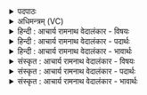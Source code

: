 <details><summary>पदपाठः</summary>

स꣡मि꣢꣯द्धम्। सम्। इ꣣द्धम्। अग्नि꣢म्। स꣣मि꣡धा꣢। स꣣म्। इ꣡धा꣢꣯। गि꣣रा꣢। गृ꣣णे। शु꣣चि꣢꣯म्। पा꣣वक꣢म्। पु꣣रः꣢। अ꣣ध्वरे꣢। ध्रु꣣व꣢म्। वि꣡प्र꣢꣯म्। वि। प्र꣣म्। हो꣡ता꣢꣯रम्। पु꣣रुवा꣡र꣢म्। पु꣣रु। वा꣡र꣢꣯म्। अ꣣द्रु꣡ह꣢म्। अ꣣। द्रु꣡ह꣢꣯म्। क꣣वि꣢म्। सु꣣म्नैः꣢। ई꣣महे। जात꣡वे꣢दसम्। जा꣣त꣢। वे꣣दसम्। १५६७।
</details>

<details><summary>अधिमन्त्रम् (VC)</summary>

- अग्निः
- भरद्वाजो बार्हस्पत्यो वीतहव्य आङ्गिरसो वा
- जगती
- निषादः
</details>

<details><summary>हिन्दी : आचार्य रामनाथ वेदालंकार - विषयः</summary>

प्रथम मन्त्र में जगदीश्वर के गुणों का वर्णन है।
</details>

<details><summary>हिन्दी : आचार्य रामनाथ वेदालंकार - पदार्थः</summary>

पदार्थान्वयभाषाः -  (समिद्धम्) तेजस्वी (अग्निम्) अग्रनायक जगदीश्वर की (समिधा गिरा) तेजोमयी वाणी से, मैं (गृणे) स्तुति करता हूँ। (शुचिम्) पवित्र, (पावकम्) पवित्रकर्ता (पुरः) सामने (अध्वरे) उपासना-यज्ञ में (ध्रुवम्) स्थिररूप में विद्यमान, (विप्रम्) विशेषरूप से पूर्णता प्रदान करनेवाले, (होतारम्) सुख आदि देनेवाले, (पुरुवारम्) बहुत वरणीय अथवा बहुत से दोषों का निवारण करनेवाले, (कविम्) क्रान्तद्रष्टा, मेधावी, (जातवेदसम्) सर्वज्ञ, सर्वव्यापक जगदीश्वर से हम (सुम्नैः) सुखकारी स्तोत्रों के द्वारा (ईमहे) याचना करते हैं ॥१॥ यहाँ विशेषणों के साभिप्राय होने से परिकर अलङ्कार है ॥१॥
</details>

<details><summary>हिन्दी : आचार्य रामनाथ वेदालंकार - भावार्थः</summary>

भावार्थभाषाः -  जो तेजस्वी, पवित्र, पवित्रकर्ता, स्थिर, छिद्रों को भरनेवाला, सद्गुणों का दाता, दुर्गुणों को दूर करनेवाला, भक्तवत्सल, क्रान्तद्रष्टा, सर्वज्ञ सर्वान्तर्यामी परमेश्वर है, उसका श्रद्धा से सबको भजन करना चाहिए और उससे सद्गुणों की याचना करनी चाहिए ॥१॥
</details>

<details><summary>संस्कृत : आचार्य रामनाथ वेदालंकार - विषयः</summary>

तत्रादौ जगदीश्वरस्य गुणान् कीर्तयति।
</details>

<details><summary>संस्कृत : आचार्य रामनाथ वेदालंकार - पदार्थः</summary>

पदार्थान्वयभाषाः -  (समिद्धम्) प्रदीप्तम्, तेजोमयम् (अग्निम्) अग्रनायकं जगदीश्वरम् (समिधा गिरा) प्रदीप्तया तेजोमय्या वाचा (गृणे) स्तौमि। (शुचिम्) पवित्रम्, (पावकम्) पवित्रकर्तारम्, (पुरः) समक्षम् (अध्वरे) उपासनायज्ञे (ध्रुवम्) स्थिरतया विद्यमानम्, (विप्रम्) विशेषेण पूरयितारम्, (होतारम्) सुखादीनां दातारम्, (पुरुवारम्) बहुवरणीयानां पुरूणां बहूनां दोषाणां निवारकं वा, (अद्रुहम्) अद्रोग्धारम्, (कविम्) क्रान्तदर्शनं मेधाविनम्, (जातवेदसम्) सर्वज्ञं सर्वव्यापिनं जगदीश्वरम्, वयम् (सुम्नैः) सुखकरैः स्तोत्रैः (ईमहे) याचामहे ॥१॥२ अत्र विशेषणानां साभिप्रायत्वात् परिकरालङ्कारः ॥१॥
</details>

<details><summary>संस्कृत : आचार्य रामनाथ वेदालंकार - भावार्थः</summary>

भावार्थभाषाः -  यस्तेजस्वी पवित्रः पावको ध्रुवश्छिद्राणां पूरयिता सद्गुणानां दाता दुर्गुणानामपहर्ता भक्तवत्सलः क्रान्तद्रष्टा सर्वज्ञः सर्वान्तर्यामी परमेश्वरोऽस्ति स सर्वैः श्रद्धया सम्भजनीयः सद्गुणान् याचनीयश्च ॥१॥
</details>